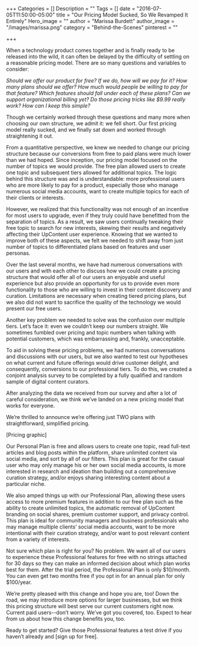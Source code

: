 +++
Categories = []
Description = ""
Tags = []
date = "2016-07-05T11:50:00-05:00"
title = "Our Pricing Model Sucked, So We Revamped It Entirely"
Hero_image = ""
author = "Marissa Burdett"
author_image = "/images/marissa.png"
category = "Behind-the-Scenes"
pinterest = ""

+++

When a technology product comes together and is finally ready to be released into the wild, it can often be delayed by the difficulty of settling on a reasonable pricing model. There are so many questions and variables to consider:

*Should we offer our product for free?
If we do, how will we pay for it?
How many plans should we offer?
How much would people be willing to pay for that feature?
Which features should fall under each of these plans?
Can we support organizational billing yet?
Do those pricing tricks like $9.99 really work?
How can I keep this simple?*

Though we certainly worked through these questions and many more when choosing our own structure, we admit it: we fell short. Our first pricing model really sucked, and we finally sat down and worked through straightening it out.

From a quantitative perspective, we knew we needed to change our pricing structure because our conversions from free to paid plans were much lower than we had hoped. Since inception, our pricing model focused on the number of topics we would provide. The free plan allowed users to create one topic and subsequent tiers allowed for additional topics. The logic behind this structure was and is understandable: more professional users who are more likely to pay for a product, especially those who manage numerous social media accounts, want to create multiple topics for each of their clients or interests.

However, we realized that this functionality was not enough of an incentive for most users to upgrade, even if they truly could have benefitted from the separation of topics. As a result, we saw users continually tweaking their free topic to search for new interests, skewing their results and negatively affecting their UpContent user experience. Knowing that we wanted to improve both of these aspects, we felt we needed to shift away from just number of topics to differentiated plans based on features and user personas.

Over the last several months, we have had numerous conversations with our users and with each other to discuss how we could create a pricing structure that would offer all of our users an enjoyable and useful experience but also provide an opportunity for us to provide even more functionality to those who are willing to invest in their content discovery and curation. Limitations are necessary when creating tiered pricing plans, but we also did not want to sacrifice the quality of the technology we would present our free users.

Another key problem we needed to solve was the confusion over multiple tiers. Let’s face it: even we couldn’t keep our numbers straight. We sometimes fumbled over pricing and topic numbers when talking with potential customers, which was embarrassing and, frankly, unacceptable.

To aid in solving these pricing problems, we had numerous conversations and discussions with our users, but we also wanted to test our hypotheses on what current and future offerings would drive customer delight, and consequently, conversions to our professional tiers. To do this, we created a conjoint analysis survey to be completed by a fully qualified and random sample of digital content curators.

After analyzing the data we received from our survey and after a lot of careful consideration, we think we’ve landed on a new pricing model that works for everyone.

We’re thrilled to announce we’re offering just TWO plans with straightforward, simplified pricing.

[Pricing graphic]

Our Personal Plan is free and allows users to create one topic, read full-text articles and blog posts within the platform, share unlimited content via social media, and sort by all of our filters. This plan is great for the casual user who may only manage his or her own social media accounts, is more interested in research and ideation than building out a comprehensive curation strategy, and/or enjoys sharing interesting content about a particular niche.

We also amped things up with our Professional Plan, allowing these users access to more premium features in addition to our free plan such as the ability to create unlimited topics, the automatic removal of UpContent branding on social shares, premium customer support, and privacy control. This plan is ideal for community managers and business professionals who may manage multiple clients’ social media accounts, want to be more intentional with their curation strategy, and/or want to post relevant content from a variety of interests.

Not sure which plan is right for you? No problem. We want all of our users to experience these Professional features for free with no strings attached for 30 days so they can make an informed decision about which plan works best for them. After the trial period, the Professional Plan is only $10/month. You can even get two months free if you opt in for an annual plan for only $100/year.

We’re pretty pleased with this change and hope you are, too! Down the road, we may introduce more options for larger businesses, but we think this pricing structure will best serve our current customers right now. Current paid users--don’t worry. We’ve got you covered, too. Expect to hear from us about how this change benefits you, too.

Ready to get started? Give those Professional features a test drive if you haven’t already and [sign up for free].
